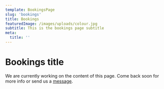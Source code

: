 ```yaml
---
template: BookingsPage
slug: 'bookings'
title: Bookings
featuredImage: /images/uploads/colour.jpg
subtitle: This is the bookings page subtitle
meta:
  title: ''
---
```


# Bookings title

We are currently working on the content of this page. Come back soon for more info or send us a [message](/contact).
